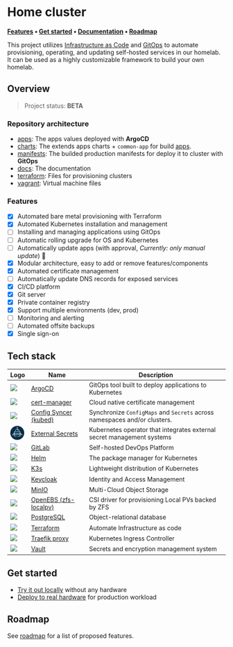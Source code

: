 # Home cluster

**[Features](#features) • [Get started](#get-started) • [Documentation](./docs/) • [Roadmap](./docs/references/roadmap.md)**

This project utilizes [Infrastructure as Code](https://en.wikipedia.org/wiki/Infrastructure_as_code) and
[GitOps](https://www.weave.works/technologies/gitops/) to automate provisioning, operating, and updating self-hosted
services in our homelab. It can be used as a highly customizable framework to build your own homelab.

## Overview

> Project status: **BETA**

### Repository architecture

- [apps](./apps/): The apps values deployed with **ArgoCD**
- [charts](./charts/): The extends apps charts + `common-app` for build [apps](./apps/).
- [manifests](./manifests/): The builded production manifests for deploy it to cluster with **GitOps**
- [docs](./docs/): The documentation
- [terraform](./terraform/): Files for provisioning clusters
- [vagrant](./vagrant/): Virtual machine files

### Features

- [x] Automated bare metal provisioning with Terraform
- [x] Automated Kubernetes installation and management
- [ ] Installing and managing applications using GitOps
- [ ] Automatic rolling upgrade for OS and Kubernetes
- [ ] Automatically update apps (with approval, _Currently: only manual update_) 🚧
- [x] Modular architecture, easy to add or remove features/components
- [x] Automated certificate management
- [ ] Automatically update DNS records for exposed services
- [x] CI/CD platform
- [x] Git server
- [x] Private container registry
- [x] Support multiple environments (dev, prod)
- [ ] Monitoring and alerting
- [ ] Automated offsite backups
- [x] Single sign-on

## Tech stack

<!-- markdownlint-disable MD033 -->

| Logo                                                                                                                      | Name                                                          | Description                                                               |
| ------------------------------------------------------------------------------------------------------------------------- | ------------------------------------------------------------- | ------------------------------------------------------------------------- |
| <img width="32" src="https://cncf-branding.netlify.app/img/projects/argo/icon/color/argo-icon-color.svg">                 | [ArgoCD](https://argoproj.github.io/cd)                       | GitOps tool built to deploy applications to Kubernetes                    |
| <img width="32" src="https://github.com/jetstack/cert-manager/raw/master/logo/logo.png">                                  | [cert-manager](https://cert-manager.io)                       | Cloud native certificate management                                       |
| <img width="32" src="https://appscode.com/assets/images/products/kubed/icons/favicon-32x32.png">                          | [Config Syncer (kubed)](https://appscode.com/products/kubed/) | Synchronize `ConfigMaps` and `Secrets` across namespaces and/or clusters. |
| <img width="32" src="https://raw.githubusercontent.com/external-secrets/external-secrets/main/assets/eso-round-logo.svg"> | [External Secrets](https://external-secrets.io/main)          | Kubernetes operator that integrates external secret management systems    |
| <img width="32" src="https://about.gitlab.com/nuxt-images/ico/favicon-32x32.png?">                                        | [GitLab](https://gitlab.com/)                                 | Self-hosted DevOps Platform                                               |
| <img width="32" src="https://cncf-branding.netlify.app/img/projects/helm/icon/color/helm-icon-color.svg">                 | [Helm](https://helm.sh)                                       | The package manager for Kubernetes                                        |
| <img width="32" src="https://cncf-branding.netlify.app/img/projects/k3s/icon/color/k3s-icon-color.svg">                   | [K3s](https://k3s.io)                                         | Lightweight distribution of Kubernetes                                    |
| <img width="32" src="https://www.keycloak.org/resources/images/keycloak_icon_512px.svg">                                  | [Keycloak](https://www.keycloak.org/)                         | Identity and Access Management                                            |
| <img width="32" src="https://min.io/resources/img/logo/MINIO_Bird.png">                                                   | [MinIO](https://min.io/)                                      | Multi-Cloud Object Storage                                                |
| <img width="32" src="https://cncf-branding.netlify.app/img/projects/openebs/icon/color/openebs-icon-color.svg">           | [OpenEBS (zfs-localpv)](https://openebs.io/)                  | CSI driver for provisioning Local PVs backed by ZFS                       |
| <img width="32" src="https://www.postgresql.org/media/img/about/press/elephant.png">                                      | [PostgreSQL](https://www.postgresql.org/)                     | Object-relational database                                                |
| <img width="32" src="https://www.datocms-assets.com/2885/1620155116-brandhcterraformverticalcolor.svg">                   | [Terraform](https://www.terraform.io/)                        | Automate Infrastructure as code                                           |
| <img width="32" src="https://doc.traefik.io/traefik/assets/img/traefikproxy-vertical-logo-color.svg">                     | [Traefik proxy](https://doc.traefik.io/traefik/)              | Kubernetes Ingress Controller                                             |
| <img width="32" src="https://simpleicons.org/icons/vault.svg">                                                            | [Vault](https://www.vaultproject.io)                          | Secrets and encryption management system                                  |

<!-- markdownlint-restore -->

## Get started

- [Try it out locally](./docs/development-sandbox.md) without any hardware
- [Deploy to real hardware](./docs/production/) for production workload

## Roadmap

See [roadmap](./docs/references/roadmap.md) for a list of proposed features.
